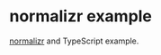 # normalizr example

[normalizr](https://github.com/paularmstrong/normalizr) and TypeScript example.
